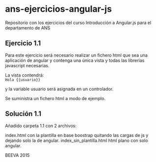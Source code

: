 # ans-ejercicios-angular-js
Repositorio con los ejercicios del curso Introducción a Angular.js para el departamento de ANS

## Ejercicio 1.1

Para este ejercicio será necesario realizar un fichero html que sea una aplicación de angular y contenga una única vista y todas las librerías javascript necesarias.

La vista contendrá:    
    ```
    Hola {{usuario}} 
    ```
    
y la variable usuario será asignada en un controlador.

Se suministra un fichero html a modo de ejemplo.


## Solución 1.1

Añadido carpeta 1.1 con 2 archivos:

index.html con la plantilla en base boostrap quitando las cargas de js y dejando solo la de angular.
index_sin_plantilla.html html plano con solo angular.

BEEVA 2015
